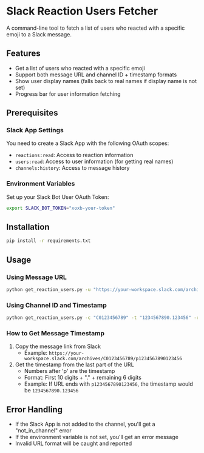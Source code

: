 # Slack Reaction Users Fetcher

A command-line tool to fetch a list of users who reacted with a specific emoji to a Slack message.

## Features

- Get a list of users who reacted with a specific emoji
- Support both message URL and channel ID + timestamp formats
- Show user display names (falls back to real names if display name is not set)
- Progress bar for user information fetching

## Prerequisites

### Slack App Settings

You need to create a Slack App with the following OAuth scopes:

- `reactions:read`: Access to reaction information
- `users:read`: Access to user information (for getting real names)
- `channels:history`: Access to message history

### Environment Variables

Set up your Slack Bot User OAuth Token:

```bash
export SLACK_BOT_TOKEN="xoxb-your-token"
```

## Installation

```bash
pip install -r requirements.txt
```

## Usage

### Using Message URL

```bash
python get_reaction_users.py -u "https://your-workspace.slack.com/archives/C0123456789/p1234567890123456" -r "thumbsup"
```

### Using Channel ID and Timestamp

```bash
python get_reaction_users.py -c "C0123456789" -t "1234567890.123456" -r "thumbsup"
```

### How to Get Message Timestamp

1. Copy the message link from Slack
   - Example: `https://your-workspace.slack.com/archives/C0123456789/p1234567890123456`
2. Get the timestamp from the last part of the URL
   - Numbers after 'p' are the timestamp
   - Format: First 10 digits + "." + remaining 6 digits
   - Example: If URL ends with `p1234567890123456`, the timestamp would be `1234567890.123456`

## Error Handling

- If the Slack App is not added to the channel, you'll get a "not_in_channel" error
- If the environment variable is not set, you'll get an error message
- Invalid URL format will be caught and reported


